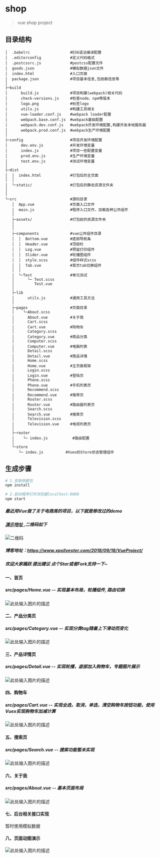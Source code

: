 # shop

> vue shop project
## 目录结构
```
│  .babelrc                  #ES6语法编译配置
│  .editorconfig             #定义代码格式                   
│  .postcssrc.js             #postcss配置文件
│  goods.json                #模拟数据json文件
│  index.html                #入口页面
│  package.json              #项目基本信息,包依赖信息等
│  
├─build
│      build.js              #项目构建(webpack)相关代码
│      check-versions.js     #检查node、npm等版本
│      logo.png              #标签logo
│      utils.js              #构建工具相关
│      vue-loader.conf.js    #webpack loader配置
│      webpack.base.conf.js  #webpack基础配置
│      webpack.dev.conf.js   #webpack开发环境配置,构建开发本地服务器
│      webpack.prod.conf.js  #webpack生产环境配置
│
├─config                     #项目开发环境配置
│      dev.env.js            #开发环境变量
│      index.js              #项目一些配置变量
│      prod.env.js           #生产环境变量
│      test.env.js           #测试环境变量
│
├─dist
│  │  index.html             #打包后的主页面
│  │
│  └─static/                 #打包后的静态资源文件夹
│   
│
└─src                        #源码目录
   │  App.vue                #页面入口文件
   │  main.js                #程序入口文件，加载各种公共组件
   │
   ├─assets/                 #打包前的资源文件夹
   │
   │
   ├─components              #vue公共组件目录
   │  │  Bottom.vue          #底部导航条
   │  │  Header.vue          #顶部栏
   │  │  Log.vue             #预留打印组件
   │  │  Slider.vue          #轮播图组件
   │  │  style.scss          #组件样式scss
   │  │  Tab.vue             #首页tab切换组件
   │  │
   │  └─Test                 #单元测试
   │      └─ Test.scss     
   │         Test.vue
   │
   ├─lib
   │      utils.js           #通用工具方法
   │
   ├─pages                   #页面目录
   │    └─About.scss         
   │      About.vue          #关于我
   │      Cart.scss          
   │      Cart.vue           #购物车
   │      Category.scss      
   │      Category.vue       #商品分类
   │      Computer.scss      
   │      Computer.vue       #电脑列表
   │      Detail.scss        
   │      Detail.vue         #商品详情
   │      Home.scss
   │      Home.vue           #主页面框架
   │      Login.scss
   │      Login.vue          #登陆页
   │      Phone.scss
   │      Phone.vue          #手机列表页
   │      Recommend.scss
   │      Recommend.vue      #推荐页
   │      Router.scss
   │      Router.vue         #路由器列表页
   │      Search.scss
   │      Search.vue         #搜索页
   │      Television.scss
   │      Television.vue     #电视列表页
   │
   ├─router
   │    └─ index.js           #路由配置
   │
   └─store
      └─ index.js          #Vuex的Store状态管理组件

```
## 生成步骤

``` bash
# 1.安装依赖包
npm install

# 2.启动程序打开浏览器localhost:8080
npm start

```
##### 最近用Vue做了关于电商类的项目，以下就是修改过的demo
##### [演示地址](http://www.xpsilvester.tk) ,二维码如下
![二维码][8]
##### 博客地址：https://www.xpsilvester.com/2018/09/18/VueProject/
##### 欢迎大家踊跃 提出建议 点个Star或者Fork支持一下~ 

#### 一、首页                 
##### src/pages/Home.vue -- 实现基本布局，轮播组件, 路由切换 

![此处输入图片的描述][1]
#### 二、产品分类页
##### src/pages/Category.vue -- 实现分类tag随着上下滑动而变化

![此处输入图片的描述][2]
#### 三、产品详情页
##### src/pages/Detail.vue -- 实现轮播，底部加入购物车，专题图片展示

![此处输入图片的描述][3]  
#### 四、购物车
##### src/pages/Cart.vue -- 实现全选，取消，单选，清空购物车按钮功能，使用Vuex实现购物车加减计算
![此处输入图片的描述][4]

#### 五、搜索页
##### src/pages/Search.vue -- 搜索功能暂未实现
![此处输入图片的描述][5]
#### 六、关于我
##### src/pages/About.vue -- 基本页面布局

![此处输入图片的描述][6]

#### 七、后台相关接口实现
暂时使用模拟数据

#### 八、页面动图演示

![此处输入图片的描述][7]

  [1]: https://raw.githubusercontent.com/xpsilvester/Project/master/images/shopIndex.png
  [2]: https://raw.githubusercontent.com/xpsilvester/Project/master/images/shopCategory.png
  [3]: https://raw.githubusercontent.com/xpsilvester/Project/master/images/shopDetail.png
  [4]: https://raw.githubusercontent.com/xpsilvester/Project/master/images/shopCart.png
  [5]: https://raw.githubusercontent.com/xpsilvester/Project/master/images/shopSearch.png
  [6]: https://raw.githubusercontent.com/xpsilvester/Project/master/images/shopAbout.png
  [7]: https://raw.githubusercontent.com/xpsilvester/Project/master/images/shopMovie2.gif
  [8]: https://raw.githubusercontent.com/xpsilvester/Project/master/images/qcode.png
